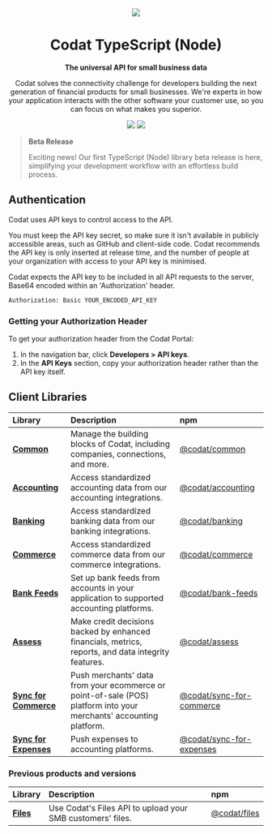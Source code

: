 <div align="center">
    <picture>
        <source srcset="https://user-images.githubusercontent.com/6267663/221800355-0995e4ad-a386-4943-a4c2-e620341a5155.svg" media="(prefers-color-scheme: dark)">
        <img src="https://user-images.githubusercontent.com/6267663/221800359-b7f7776c-a44f-4384-8dd0-d9f7d5caef7d.svg">
    </picture>
    <h1>Codat TypeScript (Node)</h1>
        <p><strong>The universal API for small business data</strong></p>
        <p>Codat solves the connectivity challenge for developers building the next generation of financial products for small businesses. We're experts in how your application interacts with the other software your customer use, so you can focus on what makes you superior.</p>
    <a href="https://docs.codat.io/using-the-api/overview"><img src="https://img.shields.io/static/v1?label=Docs&message=API Ref&color=4c2cec&style=for-the-badge" /></a>
    <a href="https://opensource.org/licenses/MIT"><img src="https://img.shields.io/badge/License-MIT-blue.svg?style=for-the-badge" /></a>
</div>

> **Beta Release**
> 
> Exciting news! Our first TypeScript (Node) library beta release is here, simplifying your development workflow with an effortless build process.

## Authentication

Codat uses API keys to control access to the API.

You must keep the API key secret, so make sure it isn't available in publicly accessible areas, such as GitHub and client-side code. Codat recommends the API key is only inserted at release time, and the number of people at your organization with access to your API key is minimised.

Codat expects the API key to be included in all API requests to the server, Base64 encoded within an 'Authorization' header.

```bash
Authorization: Basic YOUR_ENCODED_API_KEY
```

### Getting your Authorization Header

To get your authorization header from the Codat Portal:

1. In the navigation bar, click **Developers > API keys**.
2. In the **API Keys** section, copy your authorization header rather than the API key itself.

## Client Libraries

| Library | Description | npm |
| :- | :- | :- |
| **[Common](https://github.com/codatio/client-sdk-typescript/tree/main/common)** | Manage the building blocks of Codat, including companies, connections, and more. | [@codat/common](https://www.npmjs.com/package/@codat/common) || **[Accounting](https://github.com/codatio/client-sdk-typescript/tree/main/accounting)** | Access standardized accounting data from our accounting integrations. | [@codat/accounting](https://www.npmjs.com/package/@codat/accounting) || **[Banking](https://github.com/codatio/client-sdk-typescript/tree/main/banking)** | Access standardized banking data from our banking integrations. | [@codat/banking](https://www.npmjs.com/package/@codat/banking) || **[Commerce](https://github.com/codatio/client-sdk-typescript/tree/main/commerce)** | Access standardized commerce data from our commerce integrations. | [@codat/commerce](https://www.npmjs.com/package/@codat/commerce) || **[Bank Feeds](https://github.com/codatio/client-sdk-typescript/tree/main/bank-feeds)** | Set up bank feeds from accounts in your application to supported accounting platforms. | [@codat/bank-feeds](https://www.npmjs.com/package/@codat/bank-feeds) || **[Assess](https://github.com/codatio/client-sdk-typescript/tree/main/assess)** | Make credit decisions backed by enhanced financials, metrics, reports, and data integrity features. | [@codat/assess](https://www.npmjs.com/package/@codat/assess) || **[Sync for Commerce](https://github.com/codatio/client-sdk-typescript/tree/main/sync-for-commerce)** | Push merchants' data from your ecommerce or point-of-sale (POS) platform into your merchants' accounting platform. | [@codat/sync-for-commerce](https://www.npmjs.com/package/@codat/sync-for-commerce) || **[Sync for Expenses](https://github.com/codatio/client-sdk-typescript/tree/main/sync-for-expenses)** | Push expenses to accounting platforms. | [@codat/sync-for-expenses](https://www.npmjs.com/package/@codat/sync-for-expenses) |
### Previous products and versions

| Library | Description | npm |
| :- | :- | :- |
| **[Files](https://github.com/codatio/client-sdk-typescript/tree/main/previous-versions/files)** | Use Codat's Files API to upload your SMB customers' files. | [@codat/files](https://www.npmjs.com/package/@codat/files) |
            
